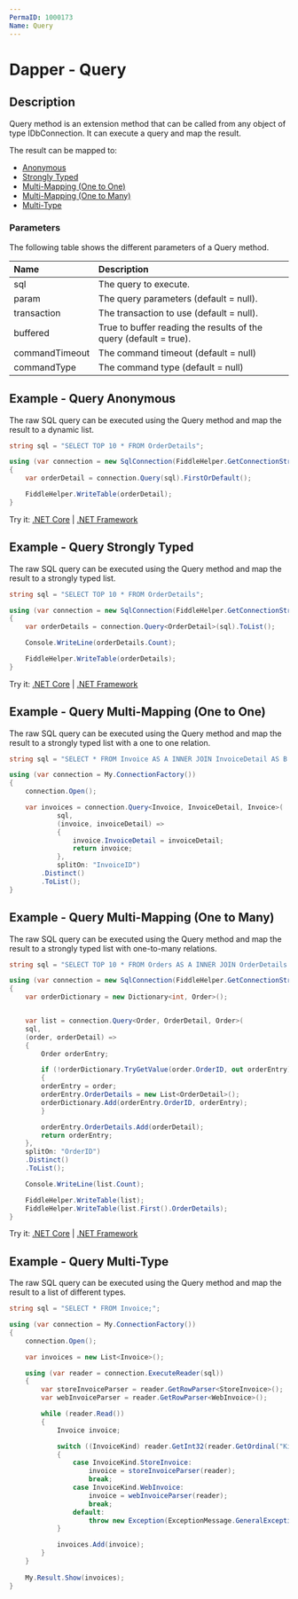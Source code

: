 ```yaml
---
PermaID: 1000173
Name: Query
---
```


# Dapper - Query 

## Description
Query method is an extension method that can be called from any object of type IDbConnection. It can execute a query and map the result.

The result can be mapped to:

- [Anonymous](#example---query-anonymous)
- [Strongly Typed](#example---query-strongly-typed)
- [Multi-Mapping (One to One)](#example---query-multi-mapping-one-to-one)
- [Multi-Mapping (One to Many)](#example---query-multi-mapping-one-to-many)
- [Multi-Type](#example---query-multi-type)

### Parameters
The following table shows the different parameters of a Query method.

| Name | Description |
| :--- | :---------- |
| sql         | The query to execute. |
| param       | The query parameters (default = null). |
| transaction | The transaction to use (default = null). |
| buffered    | True to buffer reading the results of the query (default = true). |
| commandTimeout | The command timeout (default = null) |
| commandType    | The command type (default = null) |

## Example - Query Anonymous
The raw SQL query can be executed using the Query method and map the result to a dynamic list.

```csharp
string sql = "SELECT TOP 10 * FROM OrderDetails";

using (var connection = new SqlConnection(FiddleHelper.GetConnectionStringSqlServerW3Schools()))
{    
    var orderDetail = connection.Query(sql).FirstOrDefault();

    FiddleHelper.WriteTable(orderDetail);
}
```

Try it: [.NET Core](https://dotnetfiddle.net/5GFAdJ) | [.NET Framework](https://dotnetfiddle.net/1K2DU4)

## Example - Query Strongly Typed
The raw SQL query can be executed using the Query method and map the result to a strongly typed list.

```csharp
string sql = "SELECT TOP 10 * FROM OrderDetails";

using (var connection = new SqlConnection(FiddleHelper.GetConnectionStringSqlServerW3Schools()))
{            
    var orderDetails = connection.Query<OrderDetail>(sql).ToList();

    Console.WriteLine(orderDetails.Count);

    FiddleHelper.WriteTable(orderDetails);
}
```

Try it: [.NET Core](https://dotnetfiddle.net/CvMkj8) | [.NET Framework](https://dotnetfiddle.net/dXZc0s)

## Example - Query Multi-Mapping (One to One)
The raw SQL query can be executed using the Query method and map the result to a strongly typed list with a one to one relation.

```csharp
string sql = "SELECT * FROM Invoice AS A INNER JOIN InvoiceDetail AS B ON A.InvoiceID = B.InvoiceID;";

using (var connection = My.ConnectionFactory())
{
    connection.Open();

    var invoices = connection.Query<Invoice, InvoiceDetail, Invoice>(
            sql,
            (invoice, invoiceDetail) =>
            {
                invoice.InvoiceDetail = invoiceDetail;
                return invoice;
            },
            splitOn: "InvoiceID")
        .Distinct()
        .ToList();
}
```

## Example - Query Multi-Mapping (One to Many)
The raw SQL query can be executed using the Query method and map the result to a strongly typed list with one-to-many relations.

```csharp
string sql = "SELECT TOP 10 * FROM Orders AS A INNER JOIN OrderDetails AS B ON A.OrderID = B.OrderID;";

using (var connection = new SqlConnection(FiddleHelper.GetConnectionStringSqlServerW3Schools()))
{            
    var orderDictionary = new Dictionary<int, Order>();


    var list = connection.Query<Order, OrderDetail, Order>(
    sql,
    (order, orderDetail) =>
    {
        Order orderEntry;

        if (!orderDictionary.TryGetValue(order.OrderID, out orderEntry))
        {
        orderEntry = order;
        orderEntry.OrderDetails = new List<OrderDetail>();
        orderDictionary.Add(orderEntry.OrderID, orderEntry);
        }

        orderEntry.OrderDetails.Add(orderDetail);
        return orderEntry;
    },
    splitOn: "OrderID")
    .Distinct()
    .ToList();

    Console.WriteLine(list.Count);

    FiddleHelper.WriteTable(list);
    FiddleHelper.WriteTable(list.First().OrderDetails);
}
```

Try it: [.NET Core](https://dotnetfiddle.net/HClmCa) | [.NET Framework](https://dotnetfiddle.net/DPiy2b)

## Example - Query Multi-Type
The raw SQL query can be executed using the Query method and map the result to a list of different types.

```csharp
string sql = "SELECT * FROM Invoice;";

using (var connection = My.ConnectionFactory())
{
    connection.Open();

    var invoices = new List<Invoice>();

    using (var reader = connection.ExecuteReader(sql))
    {
        var storeInvoiceParser = reader.GetRowParser<StoreInvoice>();
        var webInvoiceParser = reader.GetRowParser<WebInvoice>();

        while (reader.Read())
        {
            Invoice invoice;

            switch ((InvoiceKind) reader.GetInt32(reader.GetOrdinal("Kind")))
            {
                case InvoiceKind.StoreInvoice:
                    invoice = storeInvoiceParser(reader);
                    break;
                case InvoiceKind.WebInvoice:
                    invoice = webInvoiceParser(reader);
                    break;
                default:
                    throw new Exception(ExceptionMessage.GeneralException);
            }

            invoices.Add(invoice);
        }
    }
    
    My.Result.Show(invoices);
}
```
